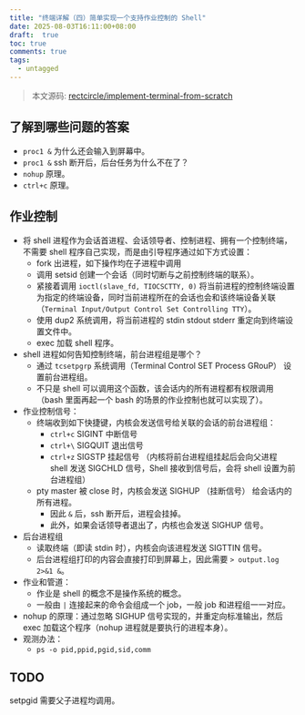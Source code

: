 ```yaml
---
title: "终端详解（四）简单实现一个支持作业控制的 Shell"
date: 2025-08-03T16:11:00+08:00
draft:  true
toc: true
comments: true
tags:
  - untagged
---
```


> 本文源码: [rectcircle/implement-terminal-from-scratch](https://github.com/rectcircle/implement-terminal-from-scratch)

## 了解到哪些问题的答案

* `proc1 &` 为什么还会输入到屏幕中。
* `proc1 &` ssh 断开后，后台任务为什么不在了？
* `nohup` 原理。
* `ctrl+c` 原理。

## 作业控制

* 将 shell 进程作为会话首进程、会话领导者、控制进程、拥有一个控制终端，不需要 shell 程序自己实现，而是由引导程序通过如下方式设置：
    * fork 出进程，如下操作均在子进程中调用
    * 调用 setsid 创建一个会话（同时切断与之前控制终端的联系）。
    * 紧接着调用 `ioctl(slave_fd, TIOCSCTTY, 0)` 将当前进程的控制终端设置为指定的终端设备，同时当前进程所在的会话也会和该终端设备关联（`Terminal Input/Output Control Set Controlling TTY`）。
    * 使用 dup2 系统调用，将当前进程的 stdin stdout stderr 重定向到终端设置文件中。
    * exec 加载 shell 程序。
* shell 进程如何告知控制终端，前台进程组是哪个？
    * 通过 `tcsetpgrp` 系统调用（Terminal Control SET Process GRouP） 设置前台进程组。
    * 不只是 shell 可以调用这个函数，该会话内的所有进程都有权限调用（bash 里面再起一个 bash 的场景的作业控制也就可以实现了）。
* 作业控制信号：
    * 终端收到如下快捷键，内核会发送信号给关联的会话的前台进程组：
        * `ctrl+c` SIGINT 中断信号
        * `ctrl+\` SIGQUIT 退出信号
        * `ctrl+z` SIGSTP 挂起信号 （内核将前台进程组挂起后会向父进程 shell 发送 SIGCHLD 信号，Shell 接收到信号后，会将 shell 设置为前台进程组）
    * pty master 被 close 时，内核会发送 SIGHUP （挂断信号） 给会话内的所有进程。
        * 因此 `&` 后，ssh 断开后，进程会挂掉。
        * 此外，如果会话领导者退出了，内核也会发送 SIGHUP 信号。
* 后台进程组
    * 读取终端（即读 stdin 时），内核会向该进程发送 SIGTTIN 信号。
    * 后台进程组打印的内容会直接打印到屏幕上，因此需要 `> output.log 2>&1 &`。
* 作业和管道：
    * 作业是 shell 的概念不是操作系统的概念。
    * 一般由 `|` 连接起来的命令会组成一个 job，一般 job 和进程组一一对应。
* nohup 的原理：通过忽略 SIGHUP 信号实现的，并重定向标准输出，然后 exec 加载这个程序（nohup 进程就是要执行的进程本身）。
* 观测办法：
    * `ps -o pid,ppid,pgid,sid,comm`

## TODO

setpgid 需要父子进程均调用。
